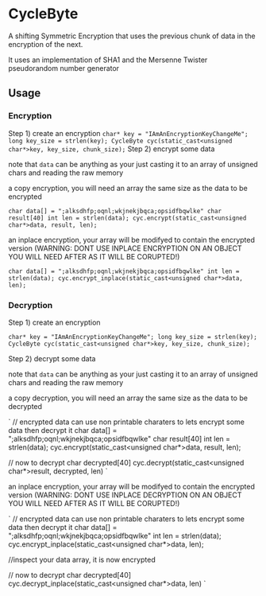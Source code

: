 # CycleByte


A shifting Symmetric Encryption that uses the previous chunk of data in the encryption of the next.

It uses an implementation of SHA1 and the Mersenne Twister pseudorandom number generator


## Usage

### Encryption

Step 1) create an encryption
`
char* key = "IAmAnEncryptionKeyChangeMe";
long key_size = strlen(key);
CycleByte cyc(static_cast<unsigned char*>key, key_size, chunk_size);
`
Step 2) encrypt some data

note that `data` can be anything as your just casting it to an array of unsigned chars and reading the raw memory

a copy encryption, you will need an array the same size as the data to be encrypted 

`
char data[] = ";alksdhfp;oqnl;wkjnekjbqca;opsidfbqwlke"
char result[40]
int len = strlen(data);
cyc.encrypt(static_cast<unsigned char*>data, result, len);
`

an inplace encryption, your array will be modifyed to contain the encrypted version 
(WARNING: DONT USE INPLACE ENCRYPTION ON AN OBJECT YOU WILL NEED AFTER AS IT WILL BE CORUPTED!) 

`
char data[] = ";alksdhfp;oqnl;wkjnekjbqca;opsidfbqwlke"
int len = strlen(data);
cyc.encrypt_inplace(static_cast<unsigned char*>data, len);
`

### Decryption
Step 1) create an encryption 

`
char* key = "IAmAnEncryptionKeyChangeMe";
long key_size = strlen(key);
CycleByte cyc(static_cast<unsigned char*>key, key_size, chunk_size);
`

Step 2) decrypt some data

note that `data` can be anything as your just casting it to an array of unsigned chars and reading the raw memory

a copy decryption, you will need an array the same size as the data to be decrypted 

`
// encrypted data can use non printable charaters to lets encrypt some data then decrypt it
char data[] = ";alksdhfp;oqnl;wkjnekjbqca;opsidfbqwlke"
char result[40]
int len = strlen(data);
cyc.encrypt(static_cast<unsigned char*>data, result, len);

// now to decrypt
char decrypted[40]
cyc.decrypt(static_cast<unsigned char*>result, decrypted, len)
`

an inplace encryption, your array will be modifyed to contain the encrypted version 
(WARNING: DONT USE INPLACE DECRYPTION ON AN OBJECT YOU WILL NEED AFTER AS IT WILL BE CORUPTED!) 

`
// encrypted data can use non printable charaters to lets encrypt some data then decrypt it
char data[] = ";alksdhfp;oqnl;wkjnekjbqca;opsidfbqwlke"
int len = strlen(data);
cyc.encrypt_inplace(static_cast<unsigned char*>data, len);

//inspect your data array, it is now encrypted

// now to decrypt
char decrypted[40]
cyc.decrypt_inplace(static_cast<unsigned char*>data, len)
`